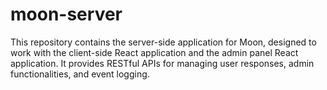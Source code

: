 # moon-server
This repository contains the server-side application for Moon, designed to work with the client-side React application and the admin panel React application. It provides RESTful APIs for managing user responses, admin functionalities, and event logging.
